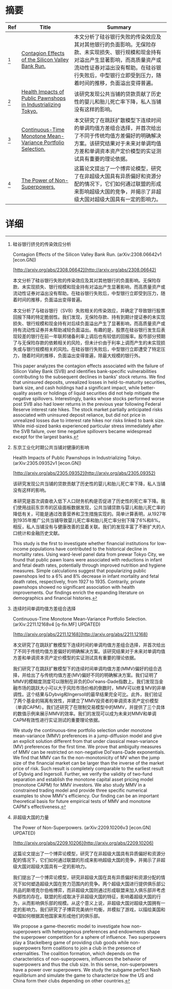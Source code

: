 # 摘要

| Ref | Title | Summary |
| --- | --- | --- |
| [^1] | [Contagion Effects of the Silicon Valley Bank Run.](http://arxiv.org/abs/2308.06642) | 本文分析了硅谷银行失败的传染效应及其对其他银行的负面影响。无保险存款、未实现损失、银行规模和现金持有对溢出产生显著影响，而高质量资产或流动性证券对溢出没有帮助。在硅谷银行失败后，中型银行立即受到压力，随着时间的推移，负面溢出变得普遍。 |
| [^2] | [Health Impacts of Public Pawnshops in Industrializing Tokyo.](http://arxiv.org/abs/2305.09352) | 该研究发现公共当铺的贷款贡献了历史性的婴儿和胎儿死亡率下降，私人当铺没有这样的影响。 |
| [^3] | [Continuous-Time Monotone Mean-Variance Portfolio Selection.](http://arxiv.org/abs/2211.12168) | 本文研究了在跳跃扩散模型下连续时间的单调均值方差组合选择，并首次给出了不同于传统均值方差偏好的明确解决方案。该研究结果对于未来对单调均值方差和单调资本资产定价模型的实证测试具有重要的理论依据。 |
| [^4] | [The Power of Non-Superpowers.](http://arxiv.org/abs/2209.10206) | 这篇论文提出了一个博弈论模型，研究了在非超级大国具有异质偏好和资源分配的情况下，它们如何通过联盟的形成来影响超级大国的竞争，并揭示了非超级大国对超级大国具有一定的影响力。 |

# 详细

[^1]: 硅谷银行挤兑的传染效应分析

    Contagion Effects of the Silicon Valley Bank Run. (arXiv:2308.06642v1 [econ.GN])

    [http://arxiv.org/abs/2308.06642](http://arxiv.org/abs/2308.06642)

    本文分析了硅谷银行失败的传染效应及其对其他银行的负面影响。无保险存款、未实现损失、银行规模和现金持有对溢出产生显著影响，而高质量资产或流动性证券对溢出没有帮助。在硅谷银行失败后，中型银行立即受到压力，随着时间的推移，负面溢出变得普遍。

    

    本文分析了与硅谷银行（SVB）失败相关的传染效应，并确定了导致银行股票回报下降的特定脆弱性。我们发现，无保险存款、持有到期计提证券的未实现损失、银行规模和现金持有对后续负面溢出产生了显著影响，而高质量资产或持有流动性证券并未帮助减轻负面溢出。有趣的是，股票在硅谷银行发生后表现较差的银行在前一年联邦储备利率上调后也有较低的回报率。股市部分预期了与无保险存款的依赖相关的风险，但未计价由于利率上调而产生的未实现损失或与银行规模相关的风险。在硅谷银行失败后，中型银行立即遭受了特定压力，随着时间的推移，负面溢出变得普遍，除最大规模的银行外。

    This paper analyzes the contagion effects associated with the failure of Silicon Valley Bank (SVB) and identifies bank-specific vulnerabilities contributing to the subsequent declines in banks' stock returns. We find that uninsured deposits, unrealized losses in held-to-maturity securities, bank size, and cash holdings had a significant impact, while better-quality assets or holdings of liquid securities did not help mitigate the negative spillovers. Interestingly, banks whose stocks performed worse post SVB also had lower returns in the previous year following Federal Reserve interest rate hikes. The stock market partially anticipated risks associated with uninsured deposit reliance, but did not price in unrealized losses due to interest rate hikes nor risks linked to bank size. While mid-sized banks experienced particular stress immediately after the SVB failure, over time negative spillovers became widespread except for the largest banks.
    
[^2]: 东京工业化时期公共当铺对健康的影响

    Health Impacts of Public Pawnshops in Industrializing Tokyo. (arXiv:2305.09352v1 [econ.GN])

    [http://arxiv.org/abs/2305.09352](http://arxiv.org/abs/2305.09352)

    该研究发现公共当铺的贷款贡献了历史性的婴儿和胎儿死亡率下降，私人当铺没有这样的影响。

    

    本研究是首次调查收入低下人口财务机构是否促进了历史性的死亡率下降。我们使用战前东京市的区级面板数据发现，公共当铺贷款与婴儿和胎儿死亡率的降低有关，可能是通过改善营养和卫生措施实现的。简单计算表明，从1927年到1935年推广公共当铺导致婴儿死亡率和胎儿死亡率分别下降了6%和8%。相反，私人当铺没有与健康改善的显着关联。我们的发现丰富了不断扩大的人口统计和金融历史文献。

    This study is the first to investigate whether financial institutions for low-income populations have contributed to the historical decline in mortality rates. Using ward-level panel data from prewar Tokyo City, we found that public pawn loans were associated with reductions in infant and fetal death rates, potentially through improved nutrition and hygiene measures. Simple calculations suggest that popularizing public pawnshops led to a 6% and 8% decrease in infant mortality and fetal death rates, respectively, from 1927 to 1935. Contrarily, private pawnshops showed no significant association with health improvements. Our findings enrich the expanding literature on demographics and financial histories.
    
[^3]: 连续时间单调均值方差组合选择

    Continuous-Time Monotone Mean-Variance Portfolio Selection. (arXiv:2211.12168v4 [q-fin.MF] UPDATED)

    [http://arxiv.org/abs/2211.12168](http://arxiv.org/abs/2211.12168)

    本文研究了在跳跃扩散模型下连续时间的单调均值方差组合选择，并首次给出了不同于传统均值方差偏好的明确解决方案。该研究结果对于未来对单调均值方差和单调资本资产定价模型的实证测试具有重要的理论依据。

    

    我们研究了在跳跃扩散模型下的连续时间单调均值方差(MMV)偏好的组合选择，并给出了与传统均值方差(MV)偏好不同的明确解决方案。我们证明了MMV的模糊度测度可以限制在非负的Dol\'eans-Dade指数上。我们发现当金融市场的跳跃大小可以大于风险市场价格的倒数时，MMV可以修复MV的非单调性。这个结果与Dybvig和Ingersoll的最早结果完全可比。此外，我们验证了两个基金的隔离有效性，并建立了MMV投资者的单调资本资产定价模型（单调CAPM）。我们还研究了在限制交易模型中的MMV，并提供了三个具体的数值示例来展示MMV的效率。我们的发现可以成为未来对MMV和单调CAPM有效性进行实证测试的重要理论依据。

    We study the continuous-time portfolio selection under monotone mean-variance (MMV) preferences in a jump-diffusion model and give an explicit solution different from that under classical mean-variance (MV) preferences for the first time. We prove that ambiguity measures of MMV can be restricted on non-negative Dol\'eans-Dade exponentials. We find that MMV can fix the non-monotonicity of MV when the jump size of the financial market can be larger than the inverse of the market price of risk. Such result is completely comparable to the earliest result of Dybvig and Ingersoll. Further, we verify the validity of two-fund separation and establish the monotone capital asset pricing model (monotone CAPM) for MMV investors. We also study MMV in a constrained trading model and provide three specific numerical examples to show MMV's efficiency. Our finding can be an important theoretical basis for future empirical tests of MMV and monotone CAPM's effectiveness.
    
[^4]: 非超级大国的力量

    The Power of Non-Superpowers. (arXiv:2209.10206v3 [econ.GN] UPDATED)

    [http://arxiv.org/abs/2209.10206](http://arxiv.org/abs/2209.10206)

    这篇论文提出了一个博弈论模型，研究了在非超级大国具有异质偏好和资源分配的情况下，它们如何通过联盟的形成来影响超级大国的竞争，并揭示了非超级大国对超级大国具有一定的影响力。

    

    我们提出了一个博弈论模型，研究非超级大国在具有异质偏好和资源分配的情况下如何塑造超级大国在势力范围内的竞争。两个超级大国进行提供俱乐部公共品的斯塔克尔伯格博弈，而非超级大国则通过形成联盟来加入俱乐部并考虑外部性的存在。联盟的形成取决于非超级大国的特征，影响着超级大国的行为，从而影响俱乐部的规模。从这个意义上说，非超级大国对超级大国拥有一定的影响力。我们研究了子博弈完美纳什均衡，并模拟了游戏，以描绘美国和中国如何根据其他国家来形成他们的俱乐部。

    We propose a game-theoretic model to investigate how non-superpowers with heterogenous preferences and endowments shape the superpower competition for a sphere of influence. Two superpowers play a Stackelberg game of providing club goods while non-superpowers form coalitions to join a club in the presence of externalities. The coalition formation, which depends on the characteristics of non-superpowers, influences the behavior of superpowers and thus the club size. In this sense, non-superpowers have a power over superpowers. We study the subgame perfect Nash equilibrium and simulate the game to characterize how the US and China form their clubs depending on other countries.
    


